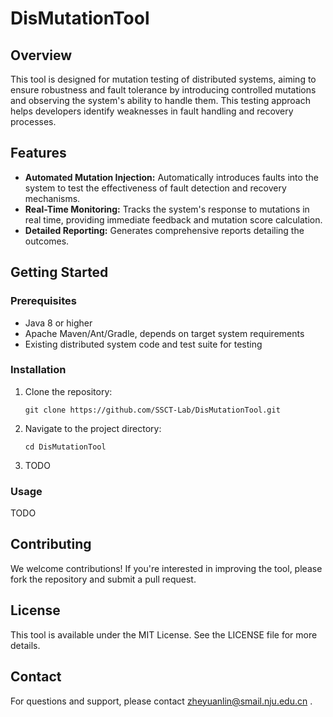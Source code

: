 # DisMutationTool

## Overview

This tool is designed for mutation testing of distributed systems, aiming to ensure robustness and fault tolerance by introducing controlled mutations and observing the system's ability to handle them. This testing approach helps developers identify weaknesses in fault handling and recovery processes.

## Features

- **Automated Mutation Injection:** Automatically introduces faults into the system to test the effectiveness of fault detection and recovery mechanisms.
- **Real-Time Monitoring:** Tracks the system's response to mutations in real time, providing immediate feedback and mutation score calculation.
- **Detailed Reporting:** Generates comprehensive reports detailing the outcomes.

## Getting Started

### Prerequisites

- Java 8 or higher
- Apache Maven/Ant/Gradle, depends on target system requirements
- Existing distributed system code and test suite for testing

### Installation

1. Clone the repository:

   ```
   git clone https://github.com/SSCT-Lab/DisMutationTool.git
   ```

2. Navigate to the project directory:

   ```
   cd DisMutationTool
   ```

3. TODO

### Usage

TODO

## Contributing

We welcome contributions! If you're interested in improving the tool, please fork the repository and submit a pull request.

## License

This tool is available under the MIT License. See the LICENSE file for more details.

## Contact

For questions and support, please contact <zheyuanlin@smail.nju.edu.cn> .
